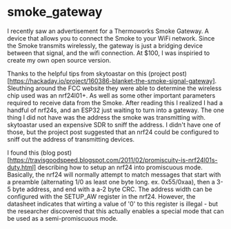 # smoke_gateway
I recently saw an advertisement for a Thermoworks Smoke Gateway. A device that allows you to connect the Smoke to your WiFi network. Since the Smoke transmits wirelessly, 
the gateway is just a bridging device between that signal, and the wifi connection. At $100, I was inspiried to create my own open source version. 

Thanks to the helpful tips from skytoastar on this (project post)[https://hackaday.io/project/160386-blanket-the-smoke-signal-gateway]. Sleuthing around the FCC website they were
able to determine the wireless chip used was an nrf24l01+. As well as some other important parameters required to receive data from the Smoke. After reading this I realized 
I had a handful of nrf24s, and an ESP32 just waiting to turn into a gateway. The one thing I did not have was the address the smoke was transmitting with. skytoastar used an 
expensive SDR to sniff the address. I didn't have one of those, but the project post suggested that an nrf24 could be configured to sniff out the address of transmitting devices. 

I found this (blog post)[https://travisgoodspeed.blogspot.com/2011/02/promiscuity-is-nrf24l01s-duty.html] describing how to setup an nrf24 into promiscuous mode. Basically,
the nrf24 will normally attempt to match messages that start with a preamble (alternating 1/0 as least one byte long. ex. 0x55/0xaa), then a 3-5 byte address, and end with a a-2 byte CRC. The address width can be configured
with the SETUP_AW register in the nrf24. However, the datasheet indicates that wirting a value of '0' to this register is illegal - but the researcher discovered that this 
actually enables a special mode that can be used as a semi-promiscuous mode. 
